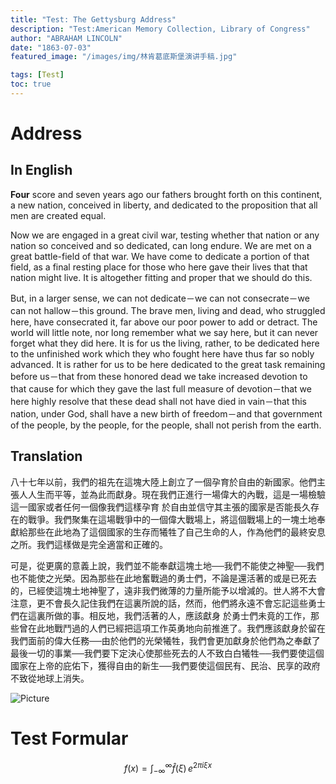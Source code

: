 ```yaml
---
title: "Test: The Gettysburg Address"
description: "Test:American Memory Collection, Library of Congress"
author: "ABRAHAM LINCOLN"
date: "1863-07-03"
featured_image: "/images/img/林肯葛底斯堡演讲手稿.jpg"

tags: [Test]
toc: true
---
```

# Address
## In English

**Four** score and seven years ago our fathers brought forth on this continent, a new nation, conceived in liberty, and dedicated to the proposition that all men are created equal.

Now we are engaged in a great civil war, testing whether that nation or any nation so conceived and so dedicated, can long endure. We are met on a great battle-field of that war. We have come to dedicate a portion of that field, as a final resting place for those who here gave their lives that that nation might live. It is altogether fitting and proper that we should do this.

But, in a larger sense, we can not dedicate－we can not consecrate－we can not hallow－this ground. The brave men, living and dead, who struggled here, have consecrated it, far above our poor power to add or detract. The world will little note, nor long remember what we say here, but it can never forget what they did here. It is for us the living, rather, to be dedicated here to the unfinished work which they who fought here have thus far so nobly advanced. It is rather for us to be here dedicated to the great task remaining before us－that from these honored dead we take increased devotion to that cause for which they gave the last full measure of devotion－that we here highly resolve that these dead shall not have died in vain－that this nation, under God, shall have a new birth of freedom－and that government of the people, by the people, for the people, shall not perish from the earth.

## Translation

八十七年以前，我們的祖先在這塊大陸上創立了一個孕育於自由的新國家。他們主張人人生而平等，並為此而獻身。現在我們正進行一場偉大的內戰，這是一場檢驗這一國家或者任何一個像我們這樣孕育 於自由並信守其主張的國家是否能長久存在的戰爭。我們聚集在這場戰爭中的一個偉大戰場上，將這個戰場上的一塊土地奉獻給那些在此地為了這個國家的生存而犧牲了自己生命的人，作為他們的最終安息之所。我們這樣做是完全適當和正確的。

可是，從更廣的意義上說，我們並不能奉獻這塊土地──我們不能使之神聖──我們也不能使之光榮。因為那些在此地奮戰過的勇士們，不論是還活著的或是已死去的，已經使這塊土地神聖了，遠非我們微薄的力量所能予以增減的。世人將不大會注意，更不會長久記住我們在這裏所說的話，然而，他們將永遠不會忘記這些勇士們在這裏所做的事。相反地，我們活著的人，應該獻身 於勇士們未竟的工作，那些曾在此地戰鬥過的人們已經把這項工作英勇地向前推進了。我們應該獻身於留在我們面前的偉大任務──由於他們的光榮犧牲，我們會更加獻身於他們為之奉獻了最後一切的事業──我們要下定決心使那些死去的人不致白白犧牲──我們要使這個國家在上帝的庇佑下，獲得自由的新生──我們要使這個民有、民治、民享的政府不致從地球上消失。

![Picture](/images/img/林肯葛底斯堡演讲手稿.jpg#center)

# Test Formular

 $$
 f(x) = \int_{-\infty}^\infty \hat f(\xi)\,e^{2 \pi i \xi x}
 $$
